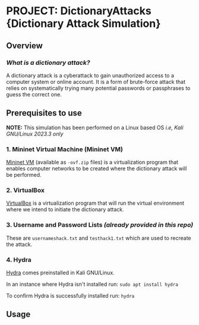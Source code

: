 # PROJECT: DictionaryAttacks {Dictionary Attack Simulation}
## Overview
### *What is a dictionary attack?*
A dictionary attack is a cyberattack to gain unauthorized access to a computer system or online account. It is a form of brute-force attack that relies on systematically trying many potential passwords or passphrases to guess the correct one.

## Prerequisites to use
__NOTE:__ This simulation has been performed on a Linux based OS *i.e, Kali GNU/Linux 2023.3 only*

### 1. Mininet Virtual Machine (Mininet VM)
[Mininet VM](https://github.com/mininet/mininet/releases/) (available as `-ovf.zip` files) is a virtualization program that enables computer networks to be created where the dictionary attack will be performed.


### 2. VirtualBox
[VirtualBox](https://www.virtualbox.org/wiki/Linux_Downloads) is a virtualization program that will run the virtual environment where we intend to initiate the dictionary attack.


### 3. Username and Password Lists *(already provided in this repo)*
These are `usernameshack.txt` and `testhack1.txt` which are used to recreate the attack.


### 4. Hydra
[Hydra](https://www.kali.org/tools/hydra/) comes preinstalled in Kali GNU/Linux.  
  
In an instance where Hydra isn't installed run: `sudo apt install hydra`  
  
To confirm Hydra is successfully installed run: `hydra`

## Usage
